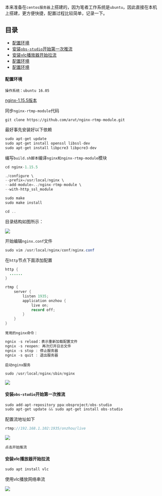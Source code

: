 
本来准备在`centos服务器`上搭建的，因为笔者工作系统是`ubuntu`，因此直接在本机上搭建，更方便快捷，配置过程比较简单，记录一下。

## 目录

- [配置环境](#配置环境)
- [安装`obs-studio`开始第一次推流](#安装`obs-studio`开始第一次推流)
- [安装vlc播放器开始拉流](#安装vlc播放器开始拉流)
- [配置环境](#配置环境)
- [配置环境](#配置环境)


#### 配置环境

`操作系统：ubuntu 16.05`

[nginx-1.15.5版本](http://nginx.org/download/nginx-1.15.5.tar.gz)

同步`nginx-rtmp-module`代码
```
git clone https://github.com/arut/nginx-rtmp-module.git
```
最好事先安装好以下依赖
```java
sudo apt-get update
sudo apt-get install openssl libssl-dev
sudo apt-get install libpcre3 libpcre3-dev
```

编写`build.sh脚本`编译`nginx和nginx-rtmp-module`模块

```java
cd nginx-1.15.5

./configure \
--prefix=/usr/local/nginx \
--add-module=../nginx-rtmp-module \
--with-http_ssl_module

sudo make
sudo make install

cd ..
```

目录结构如图所示：

![](https://github.com/byhook/ffmpeg4android/blob/master/readme/images/20181031082316874.png)

开始编辑`nginx.conf`文件

```java
sudo vim /usr/local/nginx/conf/nginx.conf
```

在`http`节点下面添加配置

```java
http {
  ......
}

rtmp {
    server {
        listen 1935;
        application onzhou {
            live on;
            record off;
        }
    }
}
```

`常用的nginx命令：`
```java
ngnix -s reload：表示重新加载配置文件
ngnix -s reopen: 再次打开日志文件
ngnix -s stop : 停止服务器
ngnix -s quit : 退出服务器
```

`启动nginx服务`
```java
sudo /usr/local/nginx/sbin/nginx
```

![](https://github.com/byhook/ffmpeg4android/blob/master/readme/images/20181031082330363.png)

#### 安装`obs-studio`开始第一次推流
```java
sudo add-apt-repository ppa:obsproject/obs-studio
sudo apt-get update && sudo apt-get install obs-studio
```
配置流地址如下
```java
rtmp://192.168.1.102:1935/onzhou/live
```

![](https://github.com/byhook/ffmpeg4android/blob/master/readme/images/20181031082338649.png)

`点击开始推流`

#### 安装vlc播放器开始拉流
```java
sudo apt install vlc
```

使用vlc播放网络串流

![](https://github.com/byhook/ffmpeg4android/blob/master/readme/images/20181031082353133.png)
